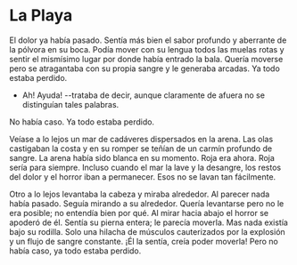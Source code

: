 
# La Playa

El dolor ya había pasado. Sentía más bien el sabor profundo y aberrante de la pólvora en su boca. Podía mover con su lengua todos las muelas rotas y sentir el mismísimo lugar por donde había entrado la bala. Quería moverse pero se atragantaba con su propia sangre y le generaba arcadas. Ya todo estaba perdido.

- Ah! Ayuda! --trataba de decir, aunque claramente de afuera no se distinguían tales palabras.

No había caso. Ya todo estaba perdido.

Veíase a lo lejos un mar de cadáveres dispersados en la arena. Las olas castigaban la costa y en su romper se teñían de un carmín profundo de sangre. La arena había sido blanca en su momento. Roja era ahora. Roja sería para siempre. Incluso cuando el mar la lave y la desangre, los restos del dolor y el horror iban a permanecer. Esos no se lavan tan fácilmente.

Otro a lo lejos levantaba la cabeza y miraba alrededor. Al parecer nada había pasado. Seguía mirando a su alrededor. Quería levantarse pero no le era posible; no entendía bien por qué. Al mirar hacia abajo el horror se apoderó de él. Sentía su pierna entera; le parecía moverla. Mas nada existía bajo su rodilla. Solo una hilacha de músculos cauterizados por la explosión y un flujo de sangre constante. ¡Él la sentía, creía poder moverla! Pero no había caso, ya todo estaba perdido.
